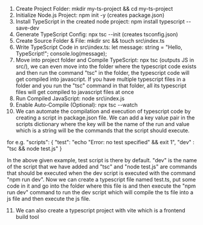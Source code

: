 1. Create Project Folder: mkdir my-ts-project && cd my-ts-project
2. Initialize Node.js Project: npm init -y (creates package.json)
3. Install TypeScript in the created node project: npm install typescript --save-dev
4. Generate TypeScript Config: npx tsc --init (creates tsconfig.json)
5. Create Source Folder & File: mkdir src && touch src\index.ts
6. Write TypeScript Code in src\index.ts:
    let message: string = "Hello, TypeScript!";
    console.log(message);
7. Move into project folder and Compile TypeScript: npx tsc (outputs JS in src/), we can even move into the folder where the typescript code exists and then run the command "tsc" in the folder, the typescript code will get compiled into javascript. If you have multiple typescript files in a folder and you run the "tsc" command in that folder, all its typescript files will get compiled to javascript files at once
8. Run Compiled JavaScript: node src\index.js
9. Enable Auto-Compile (Optional): npx tsc --watch 
10. We can automate the compilation and execution of typescript code by creating a script in package.json file. We can add a key value pair in the scripts dictionary where the key will be the name of the run and value which is a string will be the commands that the script should execute.

for e.g. "scripts": {
    "test": "echo \"Error: no test specified\" && exit 1",
    "dev" : "tsc && node test.js"
  }

In the above given example, test script is there by default. "dev" is the name of the script that we have added and "tsc" and "node test.js" are commands that should be executed when the dev script is executed with the command "npm run dev". Now we can create a typescript file named test.ts, put some code in it and go into the folder where this file is and then execute the "npm run dev" command to run the dev script which will compile the ts file into a js file and then execute the js file.

11. We can also create a typescript project with vite which is a frontend build tool
